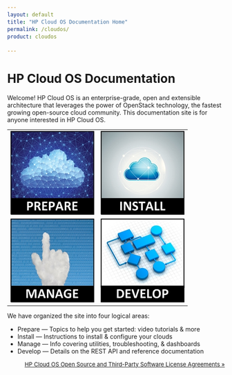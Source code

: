 ```yaml
---
layout: default
title: "HP Cloud OS Documentation Home"
permalink: /cloudos/
product: cloudos

---
```


# HP Cloud OS Documentation

Welcome! HP Cloud OS is an enterprise-grade, open and extensible architecture that leverages the power of OpenStack technology, 
the fastest growing open-source cloud community. This documentation site is for anyone interested in <nobr> HP Cloud OS. </nobr> 

<table>
<tr>
<td style="text-align: center; vertical-align: middle;"><a href="/cloudos/prepare/" title="Topics to help you learn about HP Cloud OS,including FAQs and Video Tutorials"><img src="media/cloudos-prepare.jpg" border="0"/></a></td>
<td style="text-align: center; vertical-align: middle;"><a href="/cloudos/install/" title="Instructions to install &amp; configure your clouds, using automated or advanced options"><img src="media/cloudos-install.jpg" border="0"/></td>
</tr>
<tr>
<td style="text-align: center; vertical-align: middle;"><a href="/cloudos/manage/" title="Information about the HP Cloud OS dashboards, troubleshooting, and utilities"><img src="media/cloudos-manage.jpg" border="0"/></td>
<td style="text-align: center; vertical-align: middle;"><a href="/cloudos/develop/" title="Details about the HP Cloud OS REST API and where to find installed reference documentation"><img src="media/cloudos-develop.jpg" border="0"/></td>
</tr>
</table>

We have organized the site into four logical areas:

* Prepare &mdash; Topics to help you get started: video tutorials &amp; more
* Install &mdash; Instructions to install &amp; configure your clouds
* Manage &mdash; Info covering utilities, troubleshooting, &amp; dashboards
* Develop &mdash; Details on the REST API and reference documentation

<p style="font-size: small; text-align:right;"> <a href="/cloudos/os-3rd-party-license-agreements/" target="os3p">HP Cloud OS Open Source and Third-Party Software License Agreements &#187;</a> </p>

<!-- Note: Cloud OS blue = #1796D3 --> 

